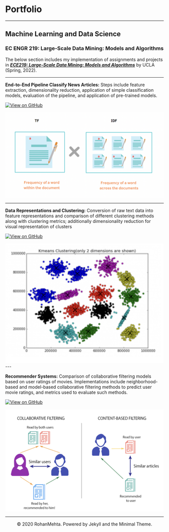 # Portfolio
---
## Machine Learning and Data Science

### EC ENGR 219: Large-Scale Data Mining: Models and Algorithms

The below section includes my implementation of assignments and projects in [***ECE219: Large-Scale Data Mining: Models and Algorithms***](https://www.uclaextension.edu/engineering/course/large-scale-data-mining-models-and-algorithms-ec-engr-xlc-219) by UCLA (Spring, 2022).

---

**End-to-End Pipeline Classify News Articles:** Steps include feature extraction, dimensionality reduction, application of simple classification models, evaluation of the pipeline, and application of pre-trained models.

[![View on GitHub](https://img.shields.io/badge/GitHub-View_on_GitHub-blue?logo=GitHub)](https://github.com/rmehta678/EE219/tree/main/Project1)


<center><img src="images/TF_IDF.png"/></center>

---

**Data Representations and Clustering:** Conversion of raw text data into feature representations and comparison of different clustering methods along with clustering metrics; additionally dimensionality reduction for visual representation of clusters

[![View on GitHub](https://img.shields.io/badge/GitHub-View_on_GitHub-blue?logo=GitHub)](https://github.com/rmehta678/EE219/tree/main/Project2)

<center><img src="images/clustering.png"/></center>
---

**Recommender Systems:** Comparison of collaborative filtering models based on user ratings of movies. Implementations include neighborhood-based and model-based collaborative filtering methods to predict user movie ratings, and metrics used to evaluate such methods.

[![View on GitHub](https://img.shields.io/badge/GitHub-View_on_GitHub-blue?logo=GitHub)](https://github.com/rmehta678/EE219/tree/main/Project3)

<center><img src="images/recommender.png"/></center>

---

<center>© 2020 RohanMehta. Powered by Jekyll and the Minimal Theme.</center>
